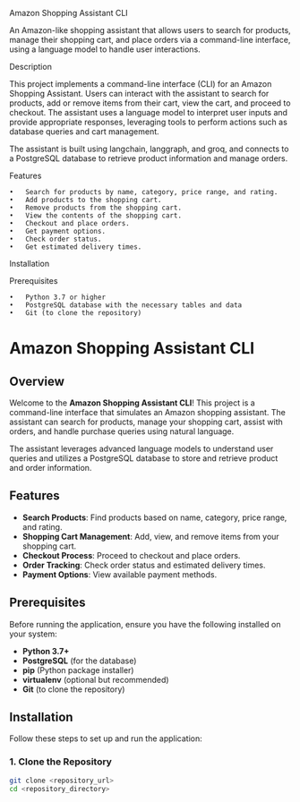 Amazon Shopping Assistant CLI

An Amazon-like shopping assistant that allows users to search for products, manage their shopping cart, and place orders via a command-line interface, using a language model to handle user interactions.

Description

This project implements a command-line interface (CLI) for an Amazon Shopping Assistant. Users can interact with the assistant to search for products, add or remove items from their cart, view the cart, and proceed to checkout. The assistant uses a language model to interpret user inputs and provide appropriate responses, leveraging tools to perform actions such as database queries and cart management.

The assistant is built using langchain, langgraph, and groq, and connects to a PostgreSQL database to retrieve product information and manage orders.

Features

	•	Search for products by name, category, price range, and rating.
	•	Add products to the shopping cart.
	•	Remove products from the shopping cart.
	•	View the contents of the shopping cart.
	•	Checkout and place orders.
	•	Get payment options.
	•	Check order status.
	•	Get estimated delivery times.

Installation

Prerequisites

	•	Python 3.7 or higher
	•	PostgreSQL database with the necessary tables and data
	•	Git (to clone the repository)
# Amazon Shopping Assistant CLI

## Overview

Welcome to the **Amazon Shopping Assistant CLI**! This project is a command-line interface that simulates an Amazon shopping assistant. The assistant can search for products, manage your shopping cart, assist with orders, and handle purchase queries using natural language.

The assistant leverages advanced language models to understand user queries and utilizes a PostgreSQL database to store and retrieve product and order information.

## Features

- **Search Products**: Find products based on name, category, price range, and rating.
- **Shopping Cart Management**: Add, view, and remove items from your shopping cart.
- **Checkout Process**: Proceed to checkout and place orders.
- **Order Tracking**: Check order status and estimated delivery times.
- **Payment Options**: View available payment methods.

## Prerequisites

Before running the application, ensure you have the following installed on your system:

- **Python 3.7+**
- **PostgreSQL** (for the database)
- **pip** (Python package installer)
- **virtualenv** (optional but recommended)
- **Git** (to clone the repository)

## Installation

Follow these steps to set up and run the application:

### 1. Clone the Repository

```bash
git clone <repository_url>
cd <repository_directory>
